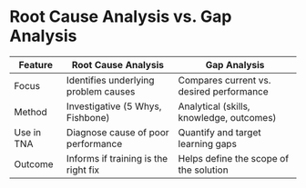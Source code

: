 # Root Cause Analysis vs. Gap Analysis

| Feature               | Root Cause Analysis                  | Gap Analysis                            |
|-----------------------|--------------------------------------|------------------------------------------|
| Focus                | Identifies underlying problem causes | Compares current vs. desired performance |
| Method               | Investigative (5 Whys, Fishbone)     | Analytical (skills, knowledge, outcomes) |
| Use in TNA           | Diagnose cause of poor performance   | Quantify and target learning gaps        |
| Outcome              | Informs if training is the right fix | Helps define the scope of the solution   |

